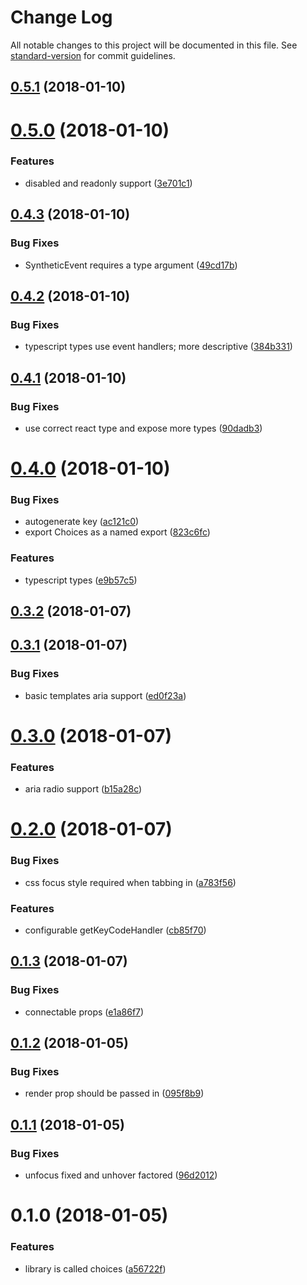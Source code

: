 # Change Log

All notable changes to this project will be documented in this file. See [standard-version](https://github.com/conventional-changelog/standard-version) for commit guidelines.

<a name="0.5.1"></a>
## [0.5.1](https://github.com/sebinsua/react-choices/compare/v0.5.0...v0.5.1) (2018-01-10)



<a name="0.5.0"></a>
# [0.5.0](https://github.com/sebinsua/react-choices/compare/v0.4.3...v0.5.0) (2018-01-10)


### Features

* disabled and readonly support ([3e701c1](https://github.com/sebinsua/react-choices/commit/3e701c1))



<a name="0.4.3"></a>
## [0.4.3](https://github.com/sebinsua/react-choices/compare/v0.4.2...v0.4.3) (2018-01-10)


### Bug Fixes

* SyntheticEvent requires a type argument ([49cd17b](https://github.com/sebinsua/react-choices/commit/49cd17b))



<a name="0.4.2"></a>
## [0.4.2](https://github.com/sebinsua/react-choices/compare/v0.4.1...v0.4.2) (2018-01-10)


### Bug Fixes

* typescript types use event handlers; more descriptive ([384b331](https://github.com/sebinsua/react-choices/commit/384b331))



<a name="0.4.1"></a>
## [0.4.1](https://github.com/sebinsua/react-choices/compare/v0.4.0...v0.4.1) (2018-01-10)


### Bug Fixes

* use correct react type and expose more types ([90dadb3](https://github.com/sebinsua/react-choices/commit/90dadb3))



<a name="0.4.0"></a>
# [0.4.0](https://github.com/sebinsua/react-choices/compare/v0.3.1...v0.4.0) (2018-01-10)


### Bug Fixes

* autogenerate key ([ac121c0](https://github.com/sebinsua/react-choices/commit/ac121c0))
* export Choices as a named export ([823c6fc](https://github.com/sebinsua/react-choices/commit/823c6fc))


### Features

* typescript types ([e9b57c5](https://github.com/sebinsua/react-choices/commit/e9b57c5))



<a name="0.3.2"></a>
## [0.3.2](https://github.com/sebinsua/react-choices/compare/v0.3.1...v0.3.2) (2018-01-07)



<a name="0.3.1"></a>
## [0.3.1](https://github.com/sebinsua/react-choices/compare/v0.3.0...v0.3.1) (2018-01-07)


### Bug Fixes

* basic templates aria support ([ed0f23a](https://github.com/sebinsua/react-choices/commit/ed0f23a))



<a name="0.3.0"></a>
# [0.3.0](https://github.com/sebinsua/react-choices/compare/v0.2.0...v0.3.0) (2018-01-07)


### Features

* aria radio support ([b15a28c](https://github.com/sebinsua/react-choices/commit/b15a28c))



<a name="0.2.0"></a>
# [0.2.0](https://github.com/sebinsua/react-choices/compare/v0.1.3...v0.2.0) (2018-01-07)


### Bug Fixes

* css focus style required when tabbing in ([a783f56](https://github.com/sebinsua/react-choices/commit/a783f56))


### Features

* configurable getKeyCodeHandler ([cb85f70](https://github.com/sebinsua/react-choices/commit/cb85f70))



<a name="0.1.3"></a>
## [0.1.3](https://github.com/sebinsua/react-choices/compare/v0.1.2...v0.1.3) (2018-01-07)


### Bug Fixes

* connectable props ([e1a86f7](https://github.com/sebinsua/react-choices/commit/e1a86f7))



<a name="0.1.2"></a>
## [0.1.2](https://github.com/sebinsua/react-choices/compare/v0.1.1...v0.1.2) (2018-01-05)


### Bug Fixes

* render prop should be passed in ([095f8b9](https://github.com/sebinsua/react-choices/commit/095f8b9))



<a name="0.1.1"></a>
## [0.1.1](https://github.com/sebinsua/react-choices/compare/v0.1.0...v0.1.1) (2018-01-05)


### Bug Fixes

* unfocus fixed and unhover factored ([96d2012](https://github.com/sebinsua/react-choices/commit/96d2012))



<a name="0.1.0"></a>
# 0.1.0 (2018-01-05)


### Features

* library is called choices ([a56722f](https://github.com/sebinsua/react-choices/commit/a56722f))

